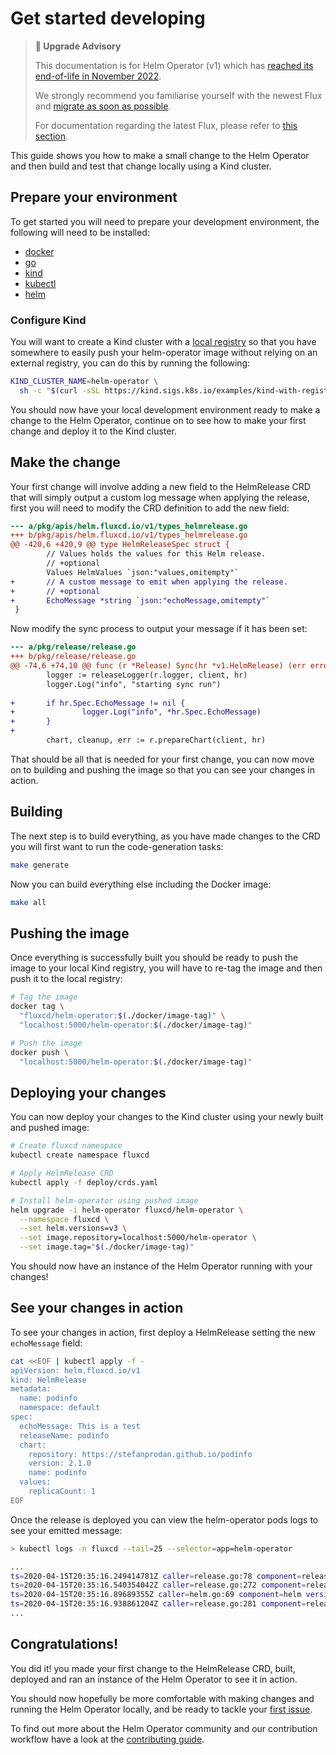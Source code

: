 # Get started developing

> **🛑 Upgrade Advisory**
>
> This documentation is for Helm Operator (v1) which has [reached its end-of-life in November 2022](https://fluxcd.io/blog/2022/10/september-2022-update/#flux-legacy-v1-retirement-plan).
>
> We strongly recommend you familiarise yourself with the newest Flux and [migrate as soon as possible](https://fluxcd.io/flux/migration/).
>
> For documentation regarding the latest Flux, please refer to [this section](https://fluxcd.io/flux/).

This guide shows you how to make a small change to the Helm Operator and then build and test that change locally using a Kind cluster.

## Prepare your environment

To get started you will need to prepare your development environment, the following will need to be installed:

- [docker](https://docs.docker.com/install/)
- [go](https://golang.org/doc/install)
- [kind](https://kind.sigs.k8s.io/docs/user/quick-start/)
- [kubectl](https://kubernetes.io/docs/tasks/tools/install-kubectl/)
- [helm](https://helm.sh/docs/intro/quickstart/)

### Configure Kind

You will want to create a Kind cluster with a [local registry](https://kind.sigs.k8s.io/docs/user/local-registry/) so that you have somewhere to easily push your helm-operator image without relying on an external registry, you can do this by running the following:

```bash
KIND_CLUSTER_NAME=helm-operator \
  sh -c "$(curl -sSL https://kind.sigs.k8s.io/examples/kind-with-registry.sh)"
```

You should now have your local development environment ready to make a change to the Helm Operator, continue on to see how to make your first change and deploy it to the Kind cluster.

## Make the change

Your first change will involve adding a new field to the HelmRelease CRD that will simply output a custom log message when applying the release, first you will need to modify the CRD definition to add the new field:

```diff
--- a/pkg/apis/helm.fluxcd.io/v1/types_helmrelease.go
+++ b/pkg/apis/helm.fluxcd.io/v1/types_helmrelease.go
@@ -420,6 +420,9 @@ type HelmReleaseSpec struct {
        // Values holds the values for this Helm release.
        // +optional
        Values HelmValues `json:"values,omitempty"`
+       // A custom message to emit when applying the release.
+       // +optional
+       EchoMessage *string `json:"echoMessage,omitempty"`
 }
```

Now modify the sync process to output your message if it has been set:

```diff
--- a/pkg/release/release.go
+++ b/pkg/release/release.go
@@ -74,6 +74,10 @@ func (r *Release) Sync(hr *v1.HelmRelease) (err error) {
        logger := releaseLogger(r.logger, client, hr)
        logger.Log("info", "starting sync run")
 
+       if hr.Spec.EchoMessage != nil {
+               logger.Log("info", *hr.Spec.EchoMessage)
+       }
+
        chart, cleanup, err := r.prepareChart(client, hr)
```

That should be all that is needed for your first change, you can now move on to building and pushing the image so that you can see your changes in action.

## Building

The next step is to build everything, as you have made changes to the CRD you will first want to run the code-generation tasks:

```bash
make generate
```

Now you can build everything else including the Docker image:

```bash
make all
```

## Pushing the image

Once everything is successfully built you should be ready to push the image to your local Kind registry, you will have to re-tag the image and then push it to the local registry:

```bash
# Tag the image
docker tag \
  "fluxcd/helm-operator:$(./docker/image-tag)" \
  "localhost:5000/helm-operator:$(./docker/image-tag)"

# Push the image
docker push \
  "localhost:5000/helm-operator:$(./docker/image-tag)"
```

## Deploying your changes

You can now deploy your changes to the Kind cluster using your newly built and pushed image:

```bash
# Create fluxcd namespace
kubectl create namespace fluxcd

# Apply HelmRelease CRD
kubectl apply -f deploy/crds.yaml

# Install helm-operator using pushed image
helm upgrade -i helm-operator fluxcd/helm-operator \
  --namespace fluxcd \
  --set helm.versions=v3 \
  --set image.repository=localhost:5000/helm-operator \
  --set image.tag="$(./docker/image-tag)"
```

You should now have an instance of the Helm Operator running with your changes!

## See your changes in action

To see your changes in action, first deploy a HelmRelease setting the new `echoMessage` field:

```bash
cat <<EOF | kubectl apply -f -
apiVersion: helm.fluxcd.io/v1
kind: HelmRelease
metadata:
  name: podinfo
  namespace: default
spec:
  echoMessage: This is a test
  releaseName: podinfo
  chart:
    repository: https://stefanprodan.github.io/podinfo
    version: 2.1.0
    name: podinfo
  values:
    replicaCount: 1
EOF
```

Once the release is deployed you can view the helm-operator pods logs to see your emitted message:

```bash
> kubectl logs -n fluxcd --tail=25 --selector=app=helm-operator

...
ts=2020-04-15T20:35:16.249414781Z caller=release.go:78 component=release release=podinfo targetNamespace=default resource=default:helmrelease/podinfo helmVersion=v3 info="This is a test"
ts=2020-04-15T20:35:16.540354042Z caller=release.go:272 component=release release=podinfo targetNamespace=default resource=default:helmrelease/podinfo helmVersion=v3 info="running installation" phase=install
ts=2020-04-15T20:35:16.89689355Z caller=helm.go:69 component=helm version=v3 info="creating 3 resource(s)" targetNamespace=default release=podinfo
ts=2020-04-15T20:35:16.938861204Z caller=release.go:281 component=release release=podinfo targetNamespace=default resource=default:helmrelease/podinfo helmVersion=v3 info="installation succeeded" revision=2.1.0 phase=install
...
```

## Congratulations!

You did it! you made your first change to the HelmRelease CRD, built, deployed and ran an instance of the Helm Operator to see it in action.

You should now hopefully be more comfortable with making changes and running the Helm Operator locally, and be ready to tackle your [first issue](https://github.com/fluxcd/helm-operator/issues?q=is%3Aissue+is%3Aopen+label%3A%22help+wanted%22).

To find out more about the Helm Operator community and our contribution workflow have a look at the [contributing guide](../introduction.md).
